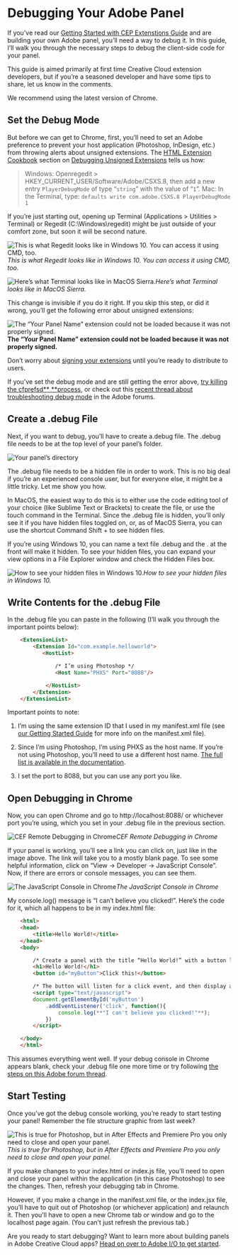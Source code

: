 
# Debugging Your Adobe Panel

If you've read our [Getting Started with CEP Extenstions Guide](https://github.com/Adobe-CEP/Getting-Started-guides/blob/master/readme.md) and are building your own Adobe panel, you’ll need a way to debug it. In this guide, I’ll walk you through the necessary steps to debug the client-side code for your panel.

This guide is aimed primarily at first time Creative Cloud extension developers, but if you’re a seasoned developer and have some tips to share, let us know in the comments.

We recommend using the latest version of Chrome.

## Set the Debug Mode

But before we can get to Chrome, first, you’ll need to set an Adobe preference to prevent your host application (Photoshop, InDesign, etc.) from throwing alerts about unsigned extensions. The [HTML Extension Cookbook](https://github.com/Adobe-CEP/CEP-Resources/blob/master/CEP_8.x/Documentation/CEP%208.0%20HTML%20Extension%20Cookbook.md) section on [Debugging Unsigned Extensions](https://github.com/Adobe-CEP/CEP-Resources/blob/master/CEP_8.x/Documentation/CEP%208.0%20HTML%20Extension%20Cookbook.md#debugging-unsigned-extensions) tells us how:
> Windows: Openregedit > HKEY_CURRENT_USER/Software/Adobe/CSXS.8, then add a new entry `PlayerDebugMode` of type “`string`” with the value of “`1`”.
> Mac: In the Terminal, type: `defaults write com.adobe.CSXS.8 PlayerDebugMode 1`

If you’re just starting out, opening up Terminal (Applications > Utilities > Terminal) or Regedit (C:\Windows\regedit) might be just outside of your comfort zone, but soon it will be second nature.

![This is what Regedit looks like in Windows 10. You can access it using CMD, too.](debugging_assets/RegistryEditor.png)*This is what Regedit looks like in Windows 10. You can access it using CMD, too.*

![Here’s what Terminal looks like in MacOS Sierra.](debugging_assets/Terminal.png)*Here’s what Terminal looks like in MacOS Sierra.*

This change is invisible if you do it right. If you skip this step, or did it wrong, you’ll get the following error about unsigned extensions:

![*The “Your Panel Name” extension could not be loaded because it was not properly signed.*](debugging_assets/UnsignedError.png)**The “Your Panel Name” extension could not be loaded because it was not properly signed.**

Don’t worry about [signing your extensions](https://github.com/Adobe-CEP/CEP-Resources/blob/master/CEP_8.x/Documentation/CEP%208.0%20HTML%20Extension%20Cookbook.md#signing-extensions) until you’re ready to distribute to users.

If you’ve set the debug mode and are still getting the error above, [try killing the cfprefsd** **process](https://github.com/Adobe-CEP/CEP-Resources/blob/master/CEP_8.x/Documentation/CEP%208.0%20HTML%20Extension%20Cookbook.md#special-notes-for-mac-109-and-higher), or check out this [recent thread about troubleshooting debug mode](https://forums.adobe.com/thread/2444749) in the Adobe forums.

## Create a .debug File

Next, if you want to debug, you’ll have to create a.debug file. The .debug file needs to be at the top level of your panel’s folder.

![Your panel’s directory](debugging_assets/yourpaneltree.png)

The .debug file needs to be a hidden file in order to work. This is no big deal if you’re an experienced console user, but for everyone else, it might be a little tricky. Let me show you how.

In MacOS, the easiest way to do this is to either use the code editing tool of your choice (like Sublime Text or Brackets) to create the file, or use the touch command in the Terminal. Since the .debug file is hidden, you’ll only see it if you have hidden files toggled on, or, as of MacOS Sierra, you can use the shortcut Command Shift + to see hidden files.

If you’re using Windows 10, you can name a text file .debug and the . at the front will make it hidden. To see your hidden files, you can expand your view options in a File Explorer window and check the Hidden Files box.

![How to see your hidden files in Windows 10.](debugging_assets/HiddenItems.png)*How to see your hidden files in Windows 10.*

## Write Contents for the .debug File

In the .debug file you can paste in the following (I’ll walk you through the important points below):

```html
    <ExtensionList>
        <Extension Id="com.example.helloworld">
           <HostList>

               /* I’m using Photoshop */
               <Host Name="PHXS" Port="8088"/>

            </HostList>
        </Extension>
    </ExtensionList>    
```

Important points to note:

1. I’m using the same extension ID that I used in my manifest.xml file (see [our Getting Started Guide](https://github.com/Adobe-CEP/Getting-Started-guides/blob/master/readme.md) for more info on the manifest.xml file).

1. Since I’m using Photoshop, I’m using PHXS as the host name. If you’re not using Photoshop, you’ll need to use a different host name. [The full list is available in the documentation](https://github.com/Adobe-CEP/CEP-Resources/blob/master/CEP_8.x/Documentation/CEP%208.0%20HTML%20Extension%20Cookbook.md).

1. I set the port to 8088, but you can use any port you like.

## Open Debugging in Chrome

Now, you can open Chrome and go to http://localhost:8088/ or whichever port you’re using, which you set in your .debug file in the previous section.

![CEF Remote Debugging in Chrome](debugging_assets/CEFdebugger.png)*CEF Remote Debugging in Chrome*

If your panel is working, you’ll see a link you can click on, just like in the image above. The link will take you to a mostly blank page. To see some helpful information, click on “View → Developer → JavaScript Console”. Now, if there are errors or console messages, you can see them.

![The JavaScript Console in Chrome](debugging_assets/DeveloperTools.png)*The JavaScript Console in Chrome*

My console.log() message is “I can’t believe you clicked!”. Here’s the code for it, which all happens to be in my index.html file:

```html
    <html>
    <head>
        <title>Hello World!</title>
    </head>
    <body> 

        /* Create a panel with the title “Hello World!” with a button labeled “Click this!” */
        <h1>Hello World!</h1>
        <button id="myButton">Click this!</button>

        /* The button will listen for a click event, and then display a message in the console. */
        <script type="text/javascript">
        document.getElementById('myButton')
            .addEventListener('click', function(){
                console.log(**"I can't believe you clicked!"**);
            })
        </script>

    </body>
    </html>
```

This assumes everything went well. If your debug console in Chrome appears blank, check your .debug file one more time or try following [the steps on this Adobe forum thread](https://forums.adobe.com/thread/2426224).

## Start Testing

Once you’ve got the debug console working, you’re ready to start testing your panel! Remember the file structure graphic from last week?

![This is true for Photoshop, but in After Effects and Premiere Pro you only need to close and open your panel.](debugging_assets/1*GPadnSD9WmLK6V3mK5OePg.png)*This is true for Photoshop, but in After Effects and Premiere Pro you only need to close and open your panel.*

If you make changes to your index.html or index.js file, you’ll need to open and close your panel within the application (in this case Photoshop) to see the changes. Then, refresh your debugging tab in Chrome.

However, if you make a change in the manifest.xml file, or the index.jsx file, you’ll have to quit out of Photoshop (or whichever application) and relaunch it. Then you’ll have to open a new Chrome tab or window and go to the localhost page again. (You can’t just refresh the previous tab.)

Are you ready to start debugging? Want to learn more about building panels in Adobe Creative Cloud apps? [Head on over to Adobe I/O to get started](https://www.adobe.io/apis/creativecloud/cep.html).
